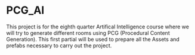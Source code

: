 # PCG_AI
This project is for the eighth quarter Artifical Intelligence course where we will try to generate different rooms using PCG (Procedural Content Generation).   This first partial will be used to prepare all the Assets and prefabs necessary to carry out the project.
